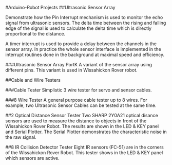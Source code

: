 #Arduino-Robot Projects
##Ultrasonic Sensor Array

Demonstrate how the Pin Interrupt mechanism is used to monitor the echo signal from ultrasonic sensors.
The delta time between the rising and falling edge of the signal is used to calculate the delta time which is directly proportional to the distance.

A timer interrupt is used to provide a delay between the channels in the sensor array.
In practice the whole sensor interface is implemented in the interrupt routines done in the background at maximal speed and efficiency.

###Ultrasonic Sensor Array PortK
A variant of the sensor array using different pins.  This variant is used in Wissahickon Rover robot.

##Cable and Wire Testers

###Cable Tester
Simplistic 3 wire tester for servo and sensor cables.

###8 Wire Tester
A general purpose cable tester up to 8 wires.
For example, two Ultrasonic Sensor Cables can be tested at the same time.

##2 Optical Distance Sensor Tester
Two SHARP 2Y0A21 optical disance sensors are used to measure the distance to objects in front of the Wissahickon Rover Robot.  The results are shown in the LED & KEY panel and Serial Plotter.  The Serial Plotter demonstrates the characteristic noise in the raw signal.

##8 IR Collision Detector Tester
Eight IR sensors (FC-51) are in the corners of the Wissahickon Rover Robot.  This tester shows in the LED & KEY panel which sensors are active.
